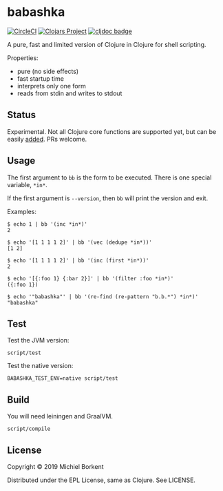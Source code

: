 # babashka

[![CircleCI](https://circleci.com/gh/borkdude/babashka/tree/master.svg?style=shield)](https://circleci.com/gh/borkdude/babashka/tree/master)
[![Clojars Project](https://img.shields.io/clojars/v/borkdude/babashka.svg)](https://clojars.org/borkdude/babashka)
[![cljdoc badge](https://cljdoc.org/badge/borkdude/babashka)](https://cljdoc.org/d/borkdude/babashka/CURRENT)

A pure, fast and limited version of Clojure in Clojure for shell scripting.

Properties:

- pure (no side effects)
- fast startup time
- interprets only one form
- reads from stdin and writes to stdout

## Status

Experimental. Not all Clojure core functions are supported yet, but can be
easily
[added](https://github.com/borkdude/babashka/blob/master/src/babashka/interpreter.clj#L10). PRs
welcome.

## Usage

The first argument to `bb` is the form to be executed. There is one special
variable, `*in*`.

If the first argument is `--version`, then `bb` will print the version and exit.

Examples:

``` shellsession
$ echo 1 | bb '(inc *in*)'
2

$ echo '[1 1 1 1 2]' | bb '(vec (dedupe *in*))'
[1 2]

$ echo '[1 1 1 1 2]' | bb '(inc (first *in*))'
2

$ echo '[{:foo 1} {:bar 2}]' | bb '(filter :foo *in*)'
({:foo 1})

$ echo '"babashka"' | bb '(re-find (re-pattern "b.b.*") *in*)'
"babashka"
```

## Test

Test the JVM version:

    script/test

Test the native version:

    BABASHKA_TEST_ENV=native script/test

## Build

You will need leiningen and GraalVM.

    script/compile

## License

Copyright © 2019 Michiel Borkent

Distributed under the EPL License, same as Clojure. See LICENSE.
